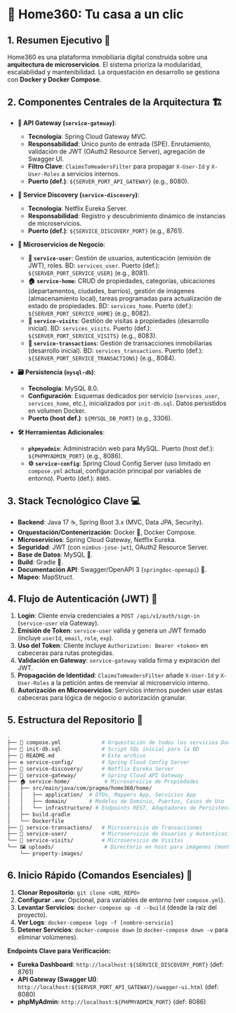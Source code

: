 # 🏡  Home360: Tu casa a un clic

## 1. Resumen Ejecutivo 📜

Home360 es una plataforma inmobiliaria digital construida sobre una **arquitectura de microservicios**. El sistema prioriza la modularidad, escalabilidad y mantenibilidad. La orquestación en desarrollo se gestiona con **Docker y Docker Compose**.

## 2. Componentes Centrales de la Arquitectura 🏗️

* **🚪 API Gateway (`service-gateway`)**:
    * **Tecnología**: Spring Cloud Gateway MVC.
    * **Responsabilidad**: Único punto de entrada (SPE). Enrutamiento, validación de JWT (OAuth2 Resource Server), agregación de Swagger UI.
    * **Filtro Clave**: `ClaimsToHeadersFilter` para propagar `X-User-Id` y `X-User-Roles` a servicios internos.
    * **Puerto (def.)**: `${SERVER_PORT_API_GATEWAY}` (e.g., 8080).

* **🧭 Service Discovery (`service-discovery`)**:
    * **Tecnología**: Netflix Eureka Server.
    * **Responsabilidad**: Registro y descubrimiento dinámico de instancias de microservicios.
    * **Puerto (def.)**: `${SERVICE_DISCOVERY_PORT}` (e.g., 8761).

* **🧩 Microservicios de Negocio**:
    * **👤 `service-user`**: Gestión de usuarios, autenticación (emisión de JWT), roles. BD: `services_user`. Puerto (def.): `${SERVER_PORT_SERVICE_USER}` (e.g., 8081).
    * **🏠 `service-home`**: CRUD de propiedades, categorías, ubicaciones (departamentos, ciudades, barrios), gestión de imágenes (almacenamiento local), tareas programadas para actualización de estado de propiedades. BD: `services_home`. Puerto (def.): `${SERVER_PORT_SERVICE_HOME}` (e.g., 8082).
    * **🚶 `service-visits`**: Gestión de visitas a propiedades (desarrollo inicial). BD: `services_visits`. Puerto (def.): `${SERVER_PORT_SERVICE_VISITS}` (e.g., 8083).
    * **💸 `service-transactions`**: Gestión de transacciones inmobiliarias (desarrollo inicial). BD: `services_transactions`. Puerto (def.): `${SERVER_PORT_SERVICE_TRANSACTIONS}` (e.g., 8084).

* **🗃️ Persistencia (`mysql-db`)**:
    * **Tecnología**: MySQL 8.0.
    * **Configuración**: Esquemas dedicados por servicio (`services_user`, `services_home`, etc.), inicializados por `init-db.sql`. Datos persistidos en volumen Docker.
    * **Puerto (host def.)**: `${MYSQL_DB_PORT}` (e.g., 3306).

* **🛠️ Herramientas Adicionales**:
    * **`phpmyadmin`**: Administración web para MySQL. Puerto (host def.): `${PHPMYADMIN_PORT}` (e.g., 8086).
    * **⚙️ `service-config`**: Spring Cloud Config Server (uso limitado en `compose.yml` actual, configuración principal por variables de entorno). Puerto (def.): `8085`.

## 3. Stack Tecnológico Clave 💻

* **Backend**: Java 17 ☕, Spring Boot 3.x (MVC, Data JPA, Security).
* **Orquestación/Contenerización**: Docker 🐳, Docker Compose.
* **Microservicios**: Spring Cloud Gateway, Netflix Eureka.
* **Seguridad**: JWT (con `nimbus-jose-jwt`), OAuth2 Resource Server.
* **Base de Datos**: MySQL 🐬.
* **Build**: Gradle 🐘.
* **Documentación API**: Swagger/OpenAPI 3 (`springdoc-openapi`) 📖.
* **Mapeo**: MapStruct.

## 4. Flujo de Autenticación (JWT) 🔑

1.  **Login**: Cliente envía credenciales a `POST /api/v1/auth/sign-in` (`service-user` vía Gateway).
2.  **Emisión de Token**: `service-user` valida y genera un JWT firmado (incluye `userId`, `email`, `role`, `exp`).
3.  **Uso del Token**: Cliente incluye `Authorization: Bearer <token>` en cabeceras para rutas protegidas.
4.  **Validación en Gateway**: `service-gateway` valida firma y expiración del JWT.
5.  **Propagación de Identidad**: `ClaimsToHeadersFilter` añade `X-User-Id` y `X-User-Roles` a la petición antes de reenviar al microservicio interno.
6.  **Autorización en Microservicios**: Servicios internos pueden usar estas cabeceras para lógica de negocio o autorización granular.

## 5. Estructura del Repositorio 📂

```bash
.
├── 🐳 compose.yml             # Orquestación de todos los servicios Docker
├── 📜 init-db.sql             # Script SQL inicial para la BD
├── 📄 README.md               # Este archivo
├── ⚙️ service-config/         # Spring Cloud Config Server
├── 🧭 service-discovery/      # Netflix Eureka Server
├── 🚪 service-gateway/        # Spring Cloud API Gateway
├── 🏠 service-home/           # Microservicio de Propiedades
│   ├── src/main/java/com/pragma/home360/home/
│   │   ├── application/  # DTOs, Mappers App, Servicios App
│   │   ├── domain/       # Modelos de Dominio, Puertos, Casos de Uso
│   │   └── infrastructure/ # Endpoints REST, Adaptadores de Persistencia, Entidades JPA
│   ├── build.gradle
│   └── Dockerfile
├── 💸 service-transactions/   # Microservicio de Transacciones
├── 👤 service-user/           # Microservicio de Usuarios y Autenticación
└── 🚶 service-visits/         # Microservicio de Visitas
└── 🖼️ uploads/                # Directorio en host para imágenes (montado en service-home)
    └── property-images/
```

## 6. Inicio Rápido (Comandos Esenciales) 🚀

1.  **Clonar Repositorio**: `git clone <URL_REPO>`
2.  **Configurar `.env`**: Opcional, para variables de entorno (ver `compose.yml`).
3.  **Levantar Servicios**: `docker-compose up -d --build` (desde la raíz del proyecto).
4.  **Ver Logs**: `docker-compose logs -f [nombre-servicio]`
5.  **Detener Servicios**: `docker-compose down` (o `docker-compose down -v` para eliminar volúmenes).

**Endpoints Clave para Verificación:**
* **Eureka Dashboard**: `http://localhost:${SERVICE_DISCOVERY_PORT}` (def: 8761)
* **API Gateway (Swagger UI)**: `http://localhost:${SERVER_PORT_API_GATEWAY}/swagger-ui.html` (def: 8080)
* **phpMyAdmin**: `http://localhost:${PHPMYADMIN_PORT}` (def: 8086)

